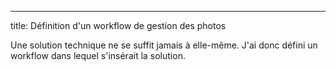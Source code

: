 ---
title: Définition d\'un workflow de gestion des photos

Une solution technique ne se suffit jamais à elle-même. J\'ai donc
défini un workflow dans lequel s\'insérait la solution.
